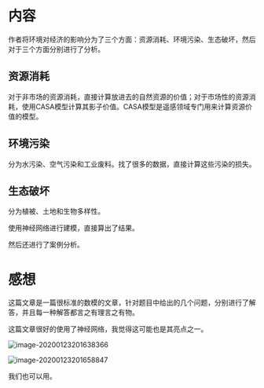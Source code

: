 # 内容

作者将环境对经济的影响分为了三个方面：资源消耗、环境污染、生态破坏，然后对于三个方面分别进行了分析。

## 资源消耗

对于非市场的资源消耗，直接计算放进去的自然资源的价值；对于市场性的资源消耗，使用CASA模型计算其影子价值。CASA模型是遥感领域专门用来计算资源价值的模型。

## 环境污染

分为水污染、空气污染和工业废料。找了很多的数据，直接计算这些污染的损失。

## 生态破坏

分为植被、土地和生物多样性。

使用神经网络进行建模，直接算出了结果。

然后还进行了案例分析。

# 感想

这篇文章是一篇很标准的数模的文章，针对题目中给出的几个问题，分别进行了解答，并且每一种解答都言之有理言之有物。

这篇文章很好的使用了神经网络，我觉得这可能也是其亮点之一。

![image-20200123201638366](/home/liyunzhe/Pictures/typora_pic/image-20200123201638366.png)

![image-20200123201658847](/home/liyunzhe/Pictures/typora_pic/image-20200123201658847.png)

我们也可以用。
